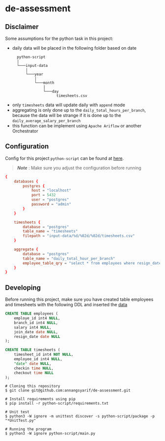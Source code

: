 # de-assessment
## Disclaimer
Some assumptions for the python task in this project:
* daily data will be placed in the following folder based on date
  ```
    python-script
    |  
    └───input-data
        |
        └───year
            |
            └───month
                |
                └───day
                      timesheets.csv
  ```
* only `timesheets` data will update daily with `append` mode
* aggregating is only done up to the `daily_total_hours_per_branch`, because the data will be strange if it is done up to the `daily_average_salary_per_branch`
* this function can be implement using `Apache Ariflow` or another Orchestrator

## Configuration
Config for this project `python-script` can be found at [here](https://github.com/annangsyarif/de-assessment/blob/main/python-script/config/config.conf).
>**_Note_** : Make sure you adjust the configuration before running
```conf
{
    databases {
        postgres {
            host = "localhost"
            port = 5432
            user = "postgres"
            password = "admin"
        }
    }

    timesheets {
        database = "postgres"
        table_name = "timesheets"
        filepath = "input-data/%d/%02d/%02d/timesheets.csv"
    }

    aggregate {
        database = "postgres"
        table_name = "daily_total_hour_per_branch"
        employee_table_qry = "select * from employees where resign_date is null"
    }
}
```
## Developing
Before running this project, make sure you have created table employees and timesheets with the following DDL and inserted the [data](https://github.com/annangsyarif/de-assessment/tree/main/data)
```SQL
CREATE TABLE employees (
	employe_id int4 NULL,
	branch_id int4 NULL,
	salary int4 NULL,
	join_date date NULL,
	resign_date date NULL
);

CREATE TABLE timesheets (
	timesheet_id int4 NOT NULL,
	employee_id int4 NULL,
	"date" date NULL,
	checkin time NULL,
	checkout time NULL
);
```
```shell
# Cloning this repository
$ git clone git@github.com:annangsyarif/de-assessment.git

# Install requirements using pip
$ pip install -r python-script/requirements.txt

# Unit test
$ python3 -W ignore -m unittest discover -s python-script/package -p "*UnitTest.py"

# Running the program
$ python3 -W ignore python-script/main.py
```
